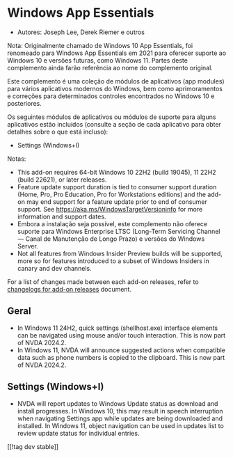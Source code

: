 # Windows App Essentials #

* Autores: Joseph Lee, Derek Riemer e outros

Nota: Originalmente chamado de Windows 10 App Essentials, foi renomeado para
Windows App Essentials em 2021 para oferecer suporte ao Windows 10 e versões
futuras, como Windows 11. Partes deste complemento ainda farão referência ao
nome do complemento original.

Este complemento é uma coleção de módulos de aplicativos (app modules) para
vários aplicativos modernos do Windows, bem como aprimoramentos e correções
para determinados controles encontrados no Windows 10 e posteriores.

Os seguintes módulos de aplicativos ou módulos de suporte para alguns
aplicativos estão incluídos (consulte a seção de cada aplicativo para obter
detalhes sobre o que está incluso):

* Settings (Windows+I)

Notas:

* This add-on requires 64-bit Windows 10 22H2 (build 19045), 11 22H2 (build
  22621), or later releases.
* Feature update support duration is tied to consumer support duration
  (Home, Pro, Pro Education, Pro for Workstations editions) and the add-on
  may end support for a feature update prior to end of consumer support. See
  <https://aka.ms/WindowsTargetVersioninfo> for more information and support
  dates.
* Embora a instalação seja possível, este complemento não oferece suporte
  para Windows Enterprise LTSC (Long-Term Servicing Channel — Canal de
  Manutenção de Longo Prazo) e versões do Windows Server.
* Not all features from Windows Insider Preview builds will be supported,
  more so for features introduced to a subset of Windows Insiders in canary
  and dev channels.

For a list of changes made between each add-on releases, refer to
[changelogs for add-on releases][1] document.

## Geral

* In Windows 11 24H2, quick settings (shellhost.exe) interface elements can
  be navigated using mouse and/or touch interaction. This is now part of
  NVDA 2024.2.
* In Windows 11, NVDA will announce suggested actions when compatible data
  such as phone numbers is copied to the clipboard. This is now part of NVDA
  2024.2.

## Settings (Windows+I)

* NVDA will report updates to Windows Update status as download and install
  progresses. In Windows 10, this may result in speech interruption when
  navigating Settings app while updates are being downloaded and
  installed. In Windows 11, object navigation can be used in updates list to
  review update status for individual entries.

[[!tag dev stable]]

[1]: https://github.com/josephsl/wintenapps/wiki/w10changelog
